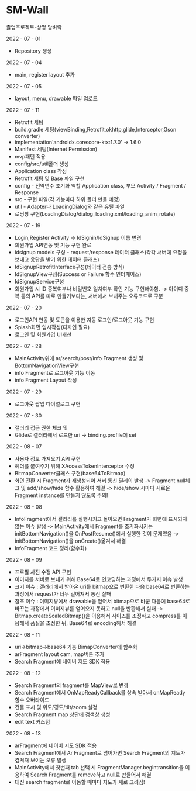 # SM-Wall
졸업프로젝트-상명 담벼락

2022 - 07 - 01
 - Repository 생성
 
2022 - 07 - 04
 - main, register layout 추가
 
2022 - 07 - 05
 - layout, menu, drawable 파일 업로드

2022 - 07 - 11
 - Retrofit 세팅
 - build.gradle 세팅(viewBinding,Retrofit,okhttp,glide,Interceptor,Gson converter)
 - implementation'androidx.core:core-ktx:1.7.0' -> 1.6.0
 - Manifest 세팅(Internet Permission)
 - mvp패턴 적용
  - config/src/util폴더 생성
  - Application class 작성
  - Retrofit 세팅 및 Base 파일 구현
  - config - 전역변수 초기화 역할 Application class, 부모 Activity / Fragment / Response
  - src - 구현 파일(각 기능마다 하위 폴더 만들 예정)
  - util - Adapter나 LoadingDialog와 같은 유틸 파일
 - 로딩창 구현(LoadingDialog/dialog_loading.xml/loading_anim_rotate)

2022 - 07 - 19
 - Login,Register Activity -> IdSignin/IdSignup 이름 변경
 - 회원가입 API연동 및 기능 구현 완료
  - idsignup models 구성 - request/response 데이터 클래스(각각 서버에 요청을 보내고 응답을 받기 위한 데이터 클래스)
  - IdSignupRetrofitInterface구성(데이터 전송 방식)
  - IdSignupView구성(Success or Failure 함수 인터페이스)
  - IdSignupService구성
  - 회원가입 시 ID 중복여부나 비밀번호 일치여부 확인 기능 구현해야함. -> 아이디 중복 등의 API를 따로 만들기보다는, 서버에서 보내주는 오류코드로 구분

2022 - 07 - 20
 - 로그인API 연동 및 토큰을 이용한 자동 로그인/로그아웃 기능 구현
 - Splash화면 임시작성(디자인 필요)
 - 로그인 및 회원가입 UI개선
 
2022 - 07 - 28
 - MainActivity위에 ar/search/post/info Fragment 생성 및 BottomNavigationView구현
 - info Fragment로 로그아웃 기능 이동
 - info Fragment Layout 작성

2022 - 07 - 29
 - 로그아웃 팝업 다이얼로그 구현
 
2022 - 07 - 30
 - 갤러리 접근 권한 체크 및
 - Glide로 갤러리에서 로드한 uri -> binding.profile에 set

2022 - 08 - 07
 - 사용자 정보 가져오기 API 구현
 - 헤더를 붙여주기 위해 XAccessTokenInterceptor 수정
 - BitmapConverter클래스 구현(base64ToBitmap)
 - 화면 전환 시 Fragment가 재생성되어 서버 통신 딜레이 발생 -> Fragment null체크 및 add/show/hide 함수 활용하여 해결 -> hide/show 시마다 새로운 Fragment instance를 만들지 않도록 주의!

2022 - 08 - 08
 - InfoFragment에서 갤러리를 실행시키고 돌아오면 Fragment가 화면에 표시되지 않는 이슈 발생 -> MainActivity에서 Fragment를 초기화시키는 initBottomNavigation()을 OnPostResume()에서 실행한 것이 문제였음 -> initBottomNavigation()을 onCreate()옮겨서 해결
 - InfoFragment 코드 정리(함수화)
 
2022 - 08 - 09
 - 프로필 사진 수정 API 구현
 - 이미지를 서버로 보내기 위해 Base64로 인코딩하는 과정에서 두가지 이슈 발생
 - 크기 이슈 : 갤러리에서 받아온 uri를 bitmap으로 변환한 다음 base64로 변환하는 과정에서 request가 너무 길어져서 통신 실패
 - 참조 이슈 : 이미지뷰에서 drawable을 얻어서 bitmap으로 바꾼 다음에 base64로 바꾸는 과정에서 이미지뷰를 얻어오지 못하고 null을 반환해서 실패 -> Bitmap.createScaledBitmap()을 이용해서 사이즈를 조정하고 compress를 이용해서 품질을 조정한 뒤, Base64로 encoding해서 해결

2022 - 08 - 11
 - uri->bitmap->base64 기능 BimapConverter에 함수화
 - arFragment layout cam, map버튼 추가
 - Search Fragment에 네이버 지도 SDK 적용

2022 - 08 - 12
 - Search Fragment의 fragment를 MapView로 변경
 - Search Fragment에서 OnMapReadyCallback를 상속 받아서 onMapReady 함수 오버라이드
 - 건물 표시 및 위도/경도/tilt/zoom 설정
 - Search Fragment map 상단에 검색창 생성
 - edit text 커스텀

2022 - 08 - 13
 - arFragment에 네이버 지도 SDK 적용
 - Search Fragment에서 Ar Fragment로 넘어가면 Search Fragment의 지도가 곂쳐져 보이는 오류 발생
 - MainActivity에서 첫번째 tab 선택 시 FragmentManager.begintransition을 이용하여 Search Fragment를 remove하고 null로 만들어서 해결
 - 대신 search fragment로 이동할 때마다 지도가 새로 그려짐!